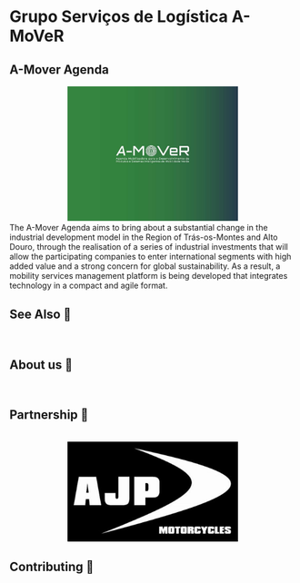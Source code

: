 
# Grupo Serviços de Logística A-MoVeR

## A-Mover Agenda

<div style="text-align: center">
    <img src="/A-MoVeR.jpg" width="300" height: auto;>
</div>
The A-Mover Agenda aims to bring about a substantial change in the industrial development model in the Region of Trás-os-Montes and Alto Douro, through the realisation of a series of industrial investments that will allow the participating companies to enter international segments with high added value and a strong concern for global sustainability. As a result, a mobility services management platform is being developed that integrates technology in a compact and agile format.


## See Also 👀
<br>

## About us 📑  
<br>


## Partnership 🤝
<br>

<div style="text-align: center">
    <img src="/OIP.jpeg" width="300" height: auto;>
</div>

## Contributing 📃 
<br>
